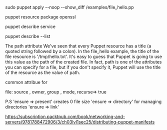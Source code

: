 
sudo puppet apply --noop --show_diff /examples/file_hello.pp


puppet resource package openssl

puppet describe service


puppet describe --list


The path attribute
We've seen that every Puppet resource has a title (a quoted string followed by a colon). In the file_hello example, the title of the file resource is '/tmp/hello.txt'. It's easy to guess that Puppet is going to use this value as the path of the created file. In fact, path is one of the attributes you can specify for a file, but if you don't specify it, Puppet will use the title of the resource as the value of path.

common attribue for 

file: source , owner, group , mode, recurse=> true

P.S 'ensure => present' creates 0 file size
     'ensure => directory' for managing directories
     'ensure => link'

https://subscription.packtpub.com/book/networking-and-servers/9781788472906/3/ch03lvl1sec25/distributing-puppet-manifests
